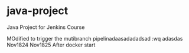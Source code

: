 # java-project
Java Project for Jenkins Course

MOdified to trigger the mutibranch pipelinadaasadadadsad
:wq
adasdas
Nov1824
Nov1825
After docker start

